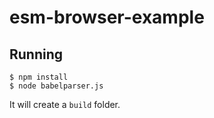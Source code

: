 # esm-browser-example

## Running
```
$ npm install
$ node babelparser.js
```
It will create a `build` folder.
